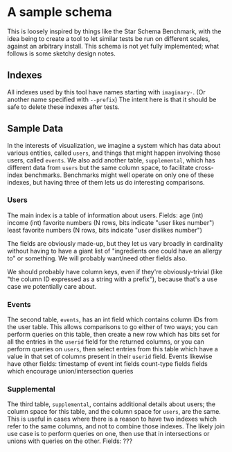 # A sample schema

This is loosely inspired by things like the Star Schema Benchmark, with the
idea being to create a tool to let similar tests be run on different scales,
against an arbitrary install. This schema is not yet fully implemented;
what follows is some sketchy design notes.

## Indexes

All indexes used by this tool have names starting with `imaginary-`. (Or
another name specified with `--prefix`) The intent here is that it should be
safe to delete these indexes after tests.

## Sample Data

In the interests of visualization, we imagine a system which has data about
various entities, called `users`, and things that might happen involving
those users, called `events`. We also add another table, `supplemental`,
which has different data from `users` but the same column space, to facilitate
cross-index benchmarks. Benchmarks might well operate on only one of
these indexes, but having three of them lets us do interesting comparisons.

### Users

The main index is a table of information about users. Fields:
	age (int)
	income (int)
	favorite numbers (N rows, bits indicate "user likes number")
	least favorite numbers (N rows, bits indicate "user dislikes number")

The fields are obviously made-up, but they let us vary broadly in cardinality
without having to have a giant list of "ingredients one could have an allergy
to" or something. We will probably want/need other fields also.

We should probably have column keys, even if they're obviously-trivial (like
"the column ID expressed as a string with a prefix"), because that's a
use case we potentially care about.

### Events

The second table, `events`, has an int field which contains column IDs from the
user table. This allows comparisons to go either of two ways; you can perform
queries on this table, then create a new row which has bits set for all the
entries in the `userid` field for the returned columns, or you can perform
queries on `users`, then select entries from this table which have a value in
that set of columns present in their `userid` field. Events likewise have
other fields:
	timestamp of event
	int fields
	count-type fields
	fields which encourage union/intersection queries

### Supplemental

The third table, `supplemental`, contains additional details about users; the
column space for this table, and the column space for `users`, are the same.
This is useful in cases where there is a reason to have two indexes which
refer to the same columns, and not to combine those indexes. The likely join
use case is to perform queries on one, then use that in intersections or unions
with queries on the other. Fields:
	???
